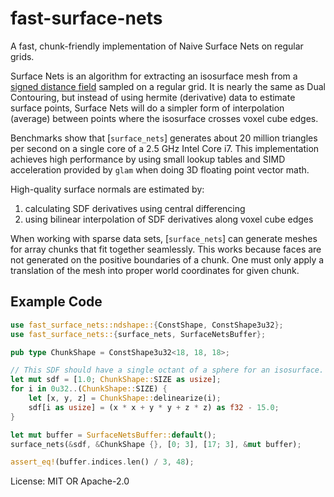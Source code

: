 # fast-surface-nets

A fast, chunk-friendly implementation of Naive Surface Nets on regular grids.

Surface Nets is an algorithm for extracting an isosurface mesh from a [signed distance
field](https://en.wikipedia.org/wiki/Signed_distance_function) sampled on a regular grid. It is nearly the same as Dual
Contouring, but instead of using hermite (derivative) data to estimate surface points, Surface Nets will do a simpler form
of interpolation (average) between points where the isosurface crosses voxel cube edges.

Benchmarks show that [`surface_nets`] generates about 20 million triangles per second on a single core of a 2.5 GHz Intel
Core i7. This implementation achieves high performance by using small lookup tables and SIMD acceleration provided by `glam`
when doing 3D floating point vector math.

High-quality surface normals are estimated by:

1. calculating SDF derivatives using central differencing
2. using bilinear interpolation of SDF derivatives along voxel cube edges

When working with sparse data sets, [`surface_nets`] can generate meshes for array chunks that fit together seamlessly. This
works because faces are not generated on the positive boundaries of a chunk. One must only apply a translation of the mesh
into proper world coordinates for given chunk.

## Example Code

```rust
use fast_surface_nets::ndshape::{ConstShape, ConstShape3u32};
use fast_surface_nets::{surface_nets, SurfaceNetsBuffer};

pub type ChunkShape = ConstShape3u32<18, 18, 18>;

// This SDF should have a single octant of a sphere for an isosurface.
let mut sdf = [1.0; ChunkShape::SIZE as usize];
for i in 0u32..(ChunkShape::SIZE) {
    let [x, y, z] = ChunkShape::delinearize(i);
    sdf[i as usize] = (x * x + y * y + z * z) as f32 - 15.0;
}

let mut buffer = SurfaceNetsBuffer::default();
surface_nets(&sdf, &ChunkShape {}, [0; 3], [17; 3], &mut buffer);

assert_eq!(buffer.indices.len() / 3, 48);
```

License: MIT OR Apache-2.0
